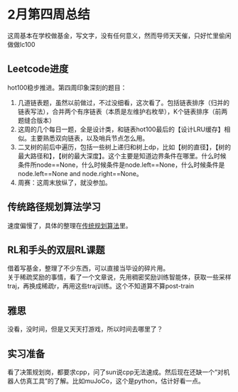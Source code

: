 # 2月第四周总结
这周基本在学校做基金，写文字，没有任何意义，然而导师天天催，只好忙里偷闲做做lc100

## Leetcode进度
hot100稳步推进。第四周印象深刻的题目：<br>
1. 几道链表题，虽然以前做过，不过没细看，这次看了。包括链表排序（归并的链表写法），合并两个有序链表（本质是左维护右枚举），K个链表排序（前两题缝合版本） 
2. 这周的几个每日一题，全是设计类，和链表hot100最后的【设计LRU缓存】相似。主要熟悉双向链表，以及哨兵节点怎么用。
3. 二叉树的前后中遍历，包括一些树上递归和树上dp，比如【树的直径】，【树的最大路径和】，【树的最大深度】。这个主要是知道边界条件在哪里。什么时候条件所node==None，什么时候条件是node.left==None，什么时候条件是node.left==None and node.right==None。
4. 周赛：这周末放纵了，就没参加。

## 传统路径规划算法学习
速度偏慢了，具体的整理在[传统规划算法](\rpa_2.md)里。

## RL和手头的双层RL课题
借着写基金，整理了不少东西，可以直接当毕设的碎片用。<br>
关于稀疏奖励的事情，看了一个文章说，先用稠密奖励训练智能体，获取一些采样traj，再换成稀疏r，再用这些traj训练。这个不知道算不算post-train

## 雅思
没看，没时间，但是又天天打游戏，所以时间去哪里了？

## 实习准备 
看了决策规划岗，都要求cpp，问了sun说cpp无法速成。然后现在还缺一个“对机器人仿真工具”的了解。比如muJoCo，这个是python，估计好看一点。